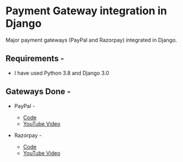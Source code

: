# Payment Gateway integration in Django
Major payment gateways (PayPal and Razorpay) integrated in Django.

## Requirements -
 - I have used Python 3.8 and Django 3.0
 
## Gateways Done -
 - PayPal -
   - [Code](https://github.com/k2maan/PaymentGatewaysDjango/tree/master/paypal-donation)
   - [YouTube Video](https://www.youtube.com/watch?v=UX_F3maOWDo)
   
 - Razorpay -
   - [Code](https://github.com/k2maan/PaymentGatewaysDjango/tree/master/razorpay)
   - [YouTube Video](https://www.youtube.com/watch?v=3jUw-CFcouY)

